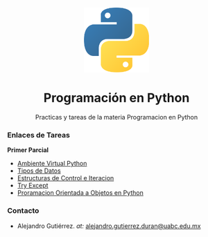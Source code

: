 <p align="center"><img src="/pylogo.png" height="150px" width="150px"></p>
<h1 align="center">Programación en Python</h1>
<p align="center">Practicas y tareas de la materia Programacion en Python</p>
<p><h3>Enlaces de Tareas</h3></p>

 <b>Primer Parcial</b>  
- [Ambiente Virtual Python](https://www.scribd.com/document/387939623/Ambiente-Virtual-Python)
- [Tipos de Datos](https://www.scribd.com/document/387939625/Tipos-de-Datos)
- [Estructuras de Control e Iteracion](https://www.scribd.com/document/387939624/Estructuras-Control-Iteracion)
- [Try Except](https://www.scribd.com/document/387939627/Try-Except)
- [Proramacion Orientada a Objetos en Python](https://www.scribd.com/document/387939628/Poo-Python)

<p>
<h3>Contacto</h3>
</p>

- Alejandro Gutiérrez. *at:* [alejandro.gutierrez.duran@uabc.edu.mx](https://mail.google.com/mail/u/0/?view=cm&fs=1&to=alejandro.gutierrez.duran@uabc.edu.mx&su=SUBJECT&body=BODY)

